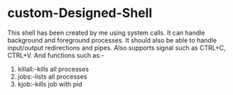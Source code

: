 # custom-Designed-Shell


This shell has been created by me using system calls. It can handle background and foreground processes. It should also be able to handle 
input/output redirections and pipes. Also supports signal such as CTRL+C, CTRL+V.
And functions such as:-
1. killall:-kills all processes
2. jobs:-lists all processes
3. kjob:-kills job with pid

